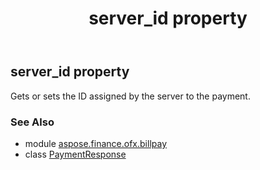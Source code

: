 ﻿---
title: server_id property
second_title: Aspose.Finance for Python via .NET API References
description: 
type: docs
weight: 100
url: /python-net/aspose.finance.ofx.billpay/paymentresponse/server_id/
is_root: false
---

## server_id property


Gets or sets the ID assigned by the server to the payment.

### See Also
* module [aspose.finance.ofx.billpay](../../)
* class [PaymentResponse](/finance/python-net/aspose.finance.ofx.billpay/paymentresponse)
